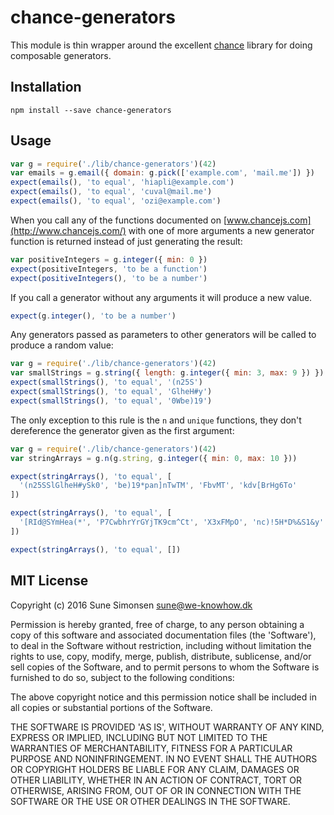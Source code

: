 # chance-generators

This module is thin wrapper around the excellent [chance](http://chancejs.com/)
library for doing composable generators.

## Installation

```
npm install --save chance-generators
```

## Usage

```js
var g = require('./lib/chance-generators')(42)
var emails = g.email({ domain: g.pick(['example.com', 'mail.me']) })
expect(emails(), 'to equal', 'hiapli@example.com')
expect(emails(), 'to equal', 'cuval@mail.me')
expect(emails(), 'to equal', 'ozi@example.com')
```

When you call any of the functions documented on
[www.chancejs.com](http://www.chancejs.com/)
with one of more arguments a new generator function is returned instead of just
generating the result:

```js
var positiveIntegers = g.integer({ min: 0 })
expect(positiveIntegers, 'to be a function')
expect(positiveIntegers(), 'to be a number')
```

If you call a generator without any arguments it will produce a new value.

```js
expect(g.integer(), 'to be a number')
```

Any generators passed as parameters to other generators will be called to
produce a random value:

```js
var g = require('./lib/chance-generators')(42)
var smallStrings = g.string({ length: g.integer({ min: 3, max: 9 }) })
expect(smallStrings(), 'to equal', '(n25S')
expect(smallStrings(), 'to equal', 'GlheH#y')
expect(smallStrings(), 'to equal', '0Wbe)19')
```

The only exception to this rule is the `n` and `unique` functions, they don't
dereference the generator given as the first argument:

```js
var g = require('./lib/chance-generators')(42)
var stringArrays = g.n(g.string, g.integer({ min: 0, max: 10 }))

expect(stringArrays(), 'to equal', [
  '(n25SSlGlheH#ySk0', 'be)19*pan]nTwTM', 'FbvMT', 'kdv[BrHg6To'
])

expect(stringArrays(), 'to equal', [
  '[RId@SYmHea(*', 'P7CwbhrYrGYjTK9cm^Ct', 'X3xFMpO', 'nc)!5H*D%&S1&y'
])

expect(stringArrays(), 'to equal', [])
```

## MIT License

Copyright (c) 2016 Sune Simonsen <sune@we-knowhow.dk>

Permission is hereby granted, free of charge, to any person obtaining
a copy of this software and associated documentation files (the
'Software'), to deal in the Software without restriction, including
without limitation the rights to use, copy, modify, merge, publish,
distribute, sublicense, and/or sell copies of the Software, and to
permit persons to whom the Software is furnished to do so, subject to
the following conditions:

The above copyright notice and this permission notice shall be
included in all copies or substantial portions of the Software.

THE SOFTWARE IS PROVIDED 'AS IS', WITHOUT WARRANTY OF ANY KIND,
EXPRESS OR IMPLIED, INCLUDING BUT NOT LIMITED TO THE WARRANTIES OF
MERCHANTABILITY, FITNESS FOR A PARTICULAR PURPOSE AND
NONINFRINGEMENT. IN NO EVENT SHALL THE AUTHORS OR COPYRIGHT HOLDERS BE
LIABLE FOR ANY CLAIM, DAMAGES OR OTHER LIABILITY, WHETHER IN AN ACTION
OF CONTRACT, TORT OR OTHERWISE, ARISING FROM, OUT OF OR IN CONNECTION
WITH THE SOFTWARE OR THE USE OR OTHER DEALINGS IN THE SOFTWARE.
